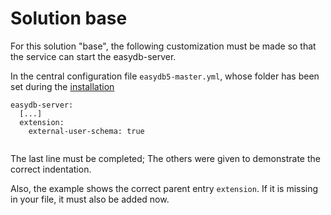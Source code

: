 # Solution base

For this solution "base", the following customization must be made so that the service can start the easydb-server.

In the central configuration file `easydb5-master.yml`, whose folder has been set during the [installation](/sysadmin/installation/installation.md#data)

~~~~~
easydb-server:
  [...]
  extension:
    external-user-schema: true
    
~~~~~


The last line must be completed; The others were given to demonstrate the correct indentation.

Also, the example shows the correct parent entry `extension`. If it is missing in your file, it must also be added now.